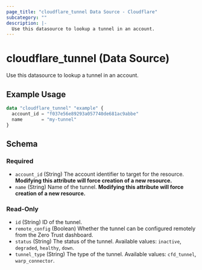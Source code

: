 ```yaml
---
page_title: "cloudflare_tunnel Data Source - Cloudflare"
subcategory: ""
description: |-
  Use this datasource to lookup a tunnel in an account.
---
```


# cloudflare_tunnel (Data Source)

Use this datasource to lookup a tunnel in an account.

## Example Usage

```terraform
data "cloudflare_tunnel" "example" {
  account_id = "f037e56e89293a057740de681ac9abbe"
  name       = "my-tunnel"
}
```

<!-- schema generated by tfplugindocs -->
## Schema

### Required

- `account_id` (String) The account identifier to target for the resource. **Modifying this attribute will force creation of a new resource.**
- `name` (String) Name of the tunnel. **Modifying this attribute will force creation of a new resource.**

### Read-Only

- `id` (String) ID of the tunnel.
- `remote_config` (Boolean) Whether the tunnel can be configured remotely from the Zero Trust dashboard.
- `status` (String) The status of the tunnel. Available values: `inactive`, `degraded`, `healthy`, `down`.
- `tunnel_type` (String) The type of the tunnel. Available values: `cfd_tunnel`, `warp_connector`.


